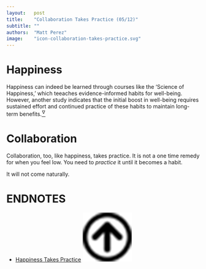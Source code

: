 ```yaml
---
layout:   post
title:    "Collaboration Takes Practice (05/12)"
subtitle: ""
authors:  "Matt Perez"
image:    "icon-collaboration-takes-practice.svg"
---
```


<div style='display:none; '>
 <p>Collaboration, like happiness, takes practice. You need to practice it until it becomes a habit.</p>
 <p>It is not only when you feel low.</p>
</div>

<h1>Happiness</h1>
 <p class="_citation">Happiness can indeed be learned through courses like the &lsquo;Science of Happiness,&rsquo; which teeaches evidence-informed habits for well-being. However, another study indicates that the initial boost in well-being <span class="_standout; ">requires sustained effort</span> and continued practice of these habits to maintain long-term benefits.<a href='#en01'><sup id='bm01'>&hairsp;&nabla;&hairsp;</sup></a></p>

<h1>Collaboration</h1>
 <p>Collaboration, too, like happiness, takes practice. It is not a one time remedy for when you feel low. You need to <em>practice</em> it until it becomes a habit.</p>
 <p>It will not come naturally.</p>

<h1 class="_section">ENDNOTES</h1>
 <ul>
  <li id="en01">
   <p class="_list-item">
    <a href="https://neurosciencenews.com/happiness-practice-25736/" target="_blank">Happiness Takes Practice</a>
    <a class="_uparrow" href="#bm01"><img src='/assets/img/arrow-up-icon.png'></a>
   </p>
  </li>
 </ul>